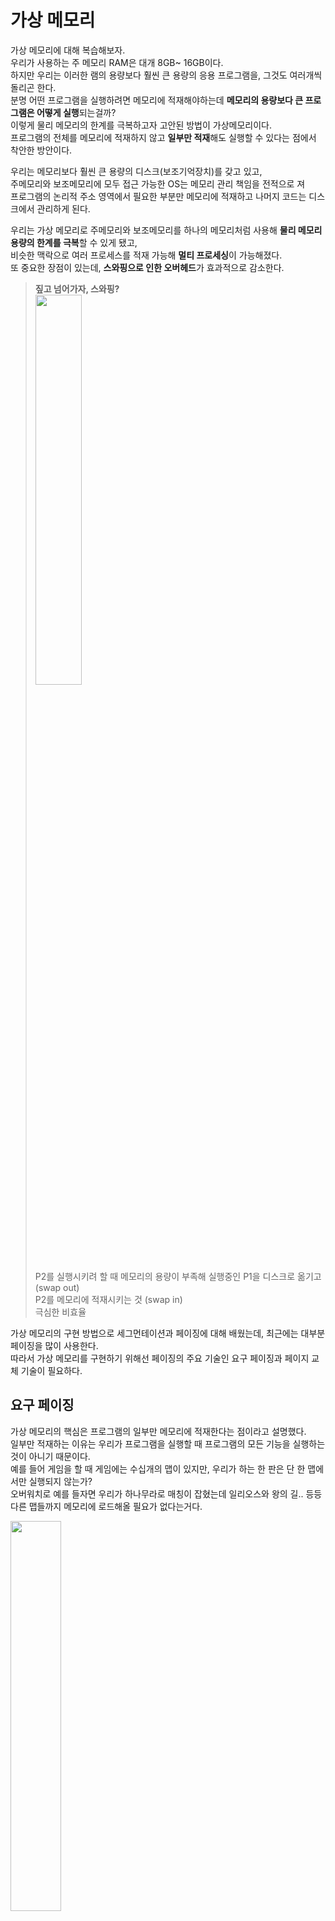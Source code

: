 # 가상 메모리 

가상 메모리에 대해 복습해보자. <br>
우리가 사용하는 주 메모리 RAM은 대개 8GB~ 16GB이다. <br>
하지만 우리는 이러한 램의 용량보다 훨씬 큰 용량의 응용 프로그램을, 그것도 여러개씩 돌리곤 한다. <br>
분명 어떤 프로그램을 실행하려면 메모리에 적재해야하는데 **메모리의 용량보다 큰 프로그램은 어떻게 실행**되는걸까? <br>
이렇게 물리 메모리의 한계를 극복하고자 고안된 방법이 가상메모리이다. <br>
프로그램의 전체를 메모리에 적재하지 않고 **일부만 적재**해도 실행할 수 있다는 점에서 착안한 방안이다. <br>

우리는 메모리보다 훨씬 큰 용량의 디스크(보조기억장치)를 갖고 있고, <br>
주메모리와 보조메모리에 모두 접근 가능한 OS는 메모리 관리 책임을 전적으로 져 <br>
프로그램의 논리적 주소 영역에서 필요한 부분만 메모리에 적재하고 나머지 코드는 디스크에서 관리하게 된다. <br>

우리는 가상 메모리로 주메모리와 보조메모리를 하나의 메모리처럼 사용해 **물리 메모리 용량의 한계를 극복**할 수 있게 됐고, <br>
비슷한 맥락으로 여러 프로세스를 적재 가능해 **멀티 프로세싱**이 가능해졌다. <br>
또 중요한 장점이 있는데, **스와핑으로 인한 오버헤드**가 효과적으로 감소한다. <br>

>**짚고 넘어가자, 스와핑?**<br>
><img src="https://github.com/dlrkdus/CS_STUDY/assets/99721126/645edf18-c279-4960-af77-d9f798eb73c7" width="40%"><br>
>P2를 실행시키려 할 때 메모리의 용량이 부족해 실행중인 P1을 디스크로 옮기고 (swap out) <br>
>P2를 메모리에 적재시키는 것 (swap in)<br>
>극심한 비효율<br>

가상 메모리의 구현 방법으로 세그먼테이션과 페이징에 대해 배웠는데, 최근에는 대부분 페이징을 많이 사용한다. <br>
따라서 가상 메모리를 구현하기 위해선 페이징의 주요 기술인 요구 페이징과 페이지 교체 기술이 필요하다. <br>

## 요구 페이징

가상 메모리의 핵심은 프로그램의 일부만 메모리에 적재한다는 점이라고 설명했다. <br>
일부만 적재하는 이유는 우리가 프로그램을 실행할 때 프로그램의 모든 기능을 실행하는 것이 아니기 때문이다. <br>
예를 들어 게임을 할 때 게임에는 수십개의 맵이 있지만, 우리가 하는 한 판은 단 한 맵에서만 실행되지 않는가? <br>
오버워치로 예를 들자면 우리가 하나무라로 매칭이 잡혔는데 일리오스와 왕의 길.. 등등 다른 맵들까지 메모리에 로드해올 필요가 없다는거다.<br>

<img src="https://github.com/dlrkdus/CS_STUDY/assets/99721126/26842044-71d1-43bc-b939-9279479f876c" width="40%"> <br>

이처럼 프로그램 실행에 있어 필요한 코드는 일부분이기 때문에 그때그때 필요한 코드를 메모리에 적재하면 <br>
메모리를 효율적으로 사용할 수 있다. 그리고 이 메모리는 [페이지로 분할](https://github.com/dlrkdus/CS_STUDY/blob/main/%EC%9A%B4%EC%98%81%EC%B2%B4%EC%A0%9C/%ED%8E%98%EC%9D%B4%EC%A7%95(Paging)/%EC%9D%B4%EA%B0%80%EC%97%B0.md)돼있기 때문에 <br>
필요한 페이지만 로드해오는 것을 요구 페이징이라 한다. <br>

![image](https://github.com/dlrkdus/CS_STUDY/assets/99721126/1ff3240e-bdde-444c-b745-791a439b4a3a)

그렇다면 로드된 페이지는 어떻게 구별될까? 여기서 이전 페이징 챕터에서 다뤘던 valid-invalid bit가 다시 등장한다. <br>

v = 유효하다, 메모리에 적재되어있다. <br>
i = 무효하다, 메모리에 적재되어있지 않다. <br>

필요한 메모리가 Invalid 해 디스크로부터 가져와야 하는 것을 **Page Fault**라고 한다. <br>
다음은 Page Fault가 발생할시 인터럽트 처리 과정이다. <br>

<img src="https://github.com/dlrkdus/CS_STUDY/assets/99721126/ea551002-c7d9-4f09-b915-184cdc3334e3" width="70%">

1) 페이지 요청시 페이지 테이블에서 valid bit 검사
2) 비트값이 i라면 page fault이므로 page fault trap 발생
3) SSD에서 요청 페이지 탐색
4) SSD에서 해당 페이지 찾아와 메모리의 빈 프레임에 적재
5) 페이지 테이블에서 해당 페이지 valid bit 수정
6) 재시작

> **free frame** <br>
> 페이징에서 다뤘던 단어다! <br>
> OS는 메모리의 빈 공간을 항상 알고 있어야 하고, 이를 관리하는 테이블을 frame table이라 불렀다. <br>

불변이 법칙은 SSD에 접근하는 횟수가 많아질수록 오버헤드 또한 증가한다는 것이다. <br>
그렇다면 Page Fault의 발생 빈도가 높아질수록 성능도 낮아질 수 밖에 없다. <br>
즉 성능 향상을 위해 **Page Fault Ratio를 최대한 낮춰야 한다**. <br>
그러기 위해선 자주 쓰이는 페이지와 자주 쓰이지 않는 페이지를 구별해 적절히 교체하는 것이 좋을 것 같다. <br> 

## 페이지 교체 알고리즘 

Page Fault Ratio를 낮추기 위해, 더 근본적으로는 메모리의 용량 한계 때문에 페이지는 적절한 알고리즘을 통해 교체되어야 한다. <br>




#### 출처
https://charles098.tistory.com/114
https://charles098.tistory.com/115









